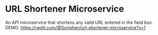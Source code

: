 # URL Shortener Microservice

An API microservice that shortens any valid URL entered in the field box.\
DEMO: https://replit.com/@Soriphen/url-shortener-microservice?v=1
